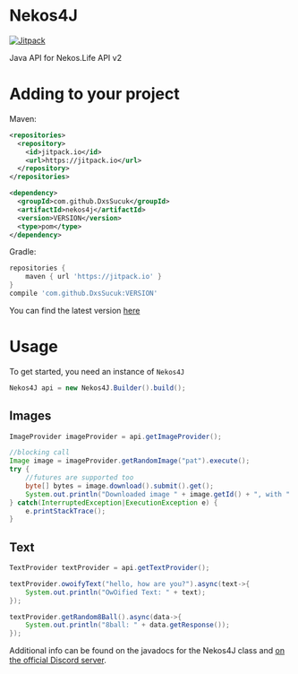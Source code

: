 # Nekos4J
[![Jitpack](https://jitpack.io/v/DxsSucuk/Nekos4J.svg)](https://jitpack.io/#DxsSucuk/Nekos4J)

Java API for Nekos.Life API v2

# Adding to your project

Maven:
```xml
<repositories>
  <repository>
    <id>jitpack.io</id>
    <url>https://jitpack.io</url>
  </repository>
</repositories>

<dependency>
  <groupId>com.github.DxsSucuk</groupId>
  <artifactId>nekos4j</artifactId>
  <version>VERSION</version>
  <type>pom</type>
</dependency>
```
Gradle:
```gradle
repositories {
	maven { url 'https://jitpack.io' }
}
compile 'com.github.DxsSucuk:VERSION'
```

You can find the latest version [here](https://jitpack.io/#DxsSucuk/Nekos4J)

# Usage

To get started, you need an instance of `Nekos4J`
```java
Nekos4J api = new Nekos4J.Builder().build();
```

## Images 

```java
ImageProvider imageProvider = api.getImageProvider();

//blocking call
Image image = imageProvider.getRandomImage("pat").execute();
try {
    //futures are supported too
    byte[] bytes = image.download().submit().get();
    System.out.println("Downloaded image " + image.getId() + ", with " + bytes.length + " bytes");
} catch(InterruptedException|ExecutionException e) {
    e.printStackTrace();
}
```

## Text 

```java
TextProvider textProvider = api.getTextProvider();

textProvider.owoifyText("hello, how are you?").async(text->{
    System.out.println("OwOified Text: " + text);
});

textProvider.getRandom8Ball().async(data->{
    System.out.println("8ball: " + data.getResponse());
});
```

Additional info can be found on the javadocs for the Nekos4J class and [on the official Discord server](https://discord.gg/BARzYz8).
